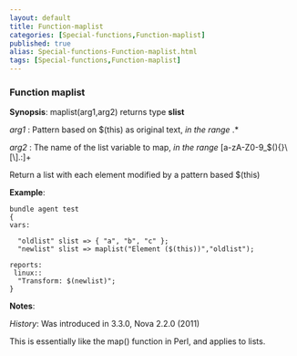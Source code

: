```yaml
---
layout: default
title: Function-maplist
categories: [Special-functions,Function-maplist]
published: true
alias: Special-functions-Function-maplist.html
tags: [Special-functions,Function-maplist]
---
```


### Function maplist

**Synopsis**: maplist(arg1,arg2) returns type **slist**

  
 *arg1* : Pattern based on \$(this) as original text, *in the range* .\*
  
 *arg2* : The name of the list variable to map, *in the range*
[a-zA-Z0-9\_\$(){}\\[\\].:]+   

Return a list with each element modified by a pattern based \$(this)

**Example**:  
   

~~~~
bundle agent test
{
vars:

  "oldlist" slist => { "a", "b", "c" };
  "newlist" slist => maplist("Element ($(this))","oldlist");

reports:
 linux::
  "Transform: $(newlist)";
}
~~~~

**Notes**:  
   

*History*: Was introduced in 3.3.0, Nova 2.2.0 (2011)

This is essentially like the map() function in Perl, and applies to
lists.
